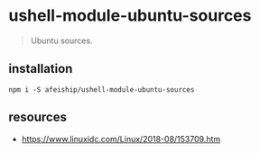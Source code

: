 # ushell-module-ubuntu-sources
> Ubuntu sources.

## installation
```shell
npm i -S afeiship/ushell-module-ubuntu-sources
```

## resources
- https://www.linuxidc.com/Linux/2018-08/153709.htm
